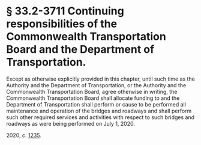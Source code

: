 # § 33.2-3711 Continuing responsibilities of the Commonwealth Transportation Board and the Department of Transportation.

<p>Except as otherwise explicitly provided in this chapter, until such time as the Authority and the Department of Transportation, or the Authority and the Commonwealth Transportation Board, agree otherwise in writing, the Commonwealth Transportation Board shall allocate funding to and the Department of Transportation shall perform or cause to be performed all maintenance and operation of the bridges and roadways and shall perform such other required services and activities with respect to such bridges and roadways as were being performed on July 1, 2020.</p><p>2020, c. <a href='http://lis.virginia.gov/cgi-bin/legp604.exe?201+ful+CHAP1235'>1235</a>.</p>